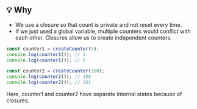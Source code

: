 ## 💡 Why

* We use a closure so that count is private and not reset every time.
* If we just used a global variable, multiple counters would conflict with each other. Closures allow us to create independent counters.

```js
const counter1 = createCounter(5);
console.log(counter1()); // 5
console.log(counter1()); // 6

const counter2 = createCounter(100);
console.log(counter2()); // 100
console.log(counter2()); // 101
```
Here, counter1 and counter2 have separate internal states because of closures.